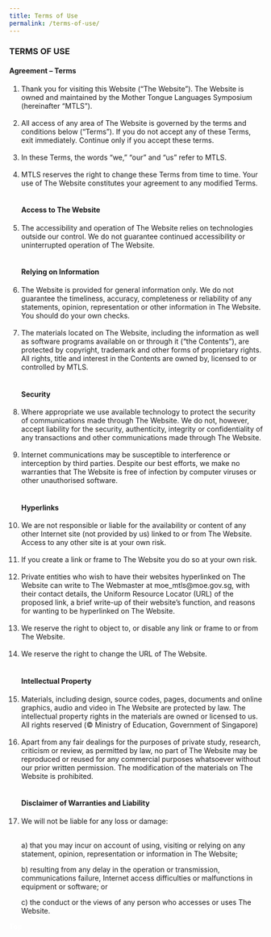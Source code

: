 ```yaml
---
title: Terms of Use
permalink: /terms-of-use/
---
```

<h3>TERMS OF USE</h3>

<h4>Agreement – Terms</h4>
<ol type="1">

<li>Thank you for visiting this Website (“The Website”). The Website is owned and maintained by the Mother Tongue Languages Symposium (hereinafter “MTLS”).</li><br/>

<li>	All access of any area of The Website is governed by the terms and conditions below (“Terms”). If you do not accept any of these Terms, exit immediately. Continue only if you accept these terms.</li><br/>

<li>In these Terms, the words “we,” “our” and “us” refer to MTLS.</li><br/>

<li>MTLS reserves the right to change these Terms from time to time. Your use of The Website constitutes your agreement to any modified Terms.</li><br/>

<h4>Access to The Website</h4>

<li>The accessibility and operation of The Website relies on technologies outside our control. We do not guarantee continued accessibility or uninterrupted operation of The Website.</li><br/>
<h4>Relying on Information</h4>

<li>The Website is provided for general information only. We do not guarantee the timeliness, accuracy, completeness or reliability of any statements, opinion, representation or other information in The Website. You should do your own checks.</li><br/>

<li>	The materials located on The Website, including the information as well as software programs available on or through it (“the Contents”), are protected by copyright, trademark and other forms of proprietary rights. All rights, title and interest in the Contents are owned by, licensed to or controlled by MTLS.</li><br/>

<h4>Security</h4>

<li>	Where appropriate we use available technology to protect the security of communications made through The Website. We do not, however, accept liability for the security, authenticity, integrity or confidentiality of any transactions and other communications made through The Website.</li><br/>

<li>Internet communications may be susceptible to interference or interception by third parties. Despite our best efforts, we make no warranties that The Website is free of infection by computer viruses or other unauthorised software.</li><br/>

<h4>Hyperlinks</h4>

<li>	We are not responsible or liable for the availability or content of any other Internet site (not provided by us) linked to or from The Website. Access to any other site is at your own risk.</li><br/>

<li>If you create a link or frame to The Website you do so at your own risk.</li><br/>

<li>Private entities who wish to have their websites hyperlinked on The Website can write to The Webmaster at moe_mtls@moe.gov.sg, with their contact details, the Uniform Resource Locator (URL) of the proposed link, a brief write-up of their website’s function, and reasons for wanting to be hyperlinked on The Website.</li><br/>

<li>	We reserve the right to object to, or disable any link or frame to or from The Website.
</li><br/>
<li>	We reserve the right to change the URL of The Website.
</li><br/>
<h4>Intellectual Property</h4>

<li>Materials, including design, source codes, pages, documents and online graphics, audio and video in The Website are protected by law. The intellectual property rights in the materials are owned or licensed to us. All rights reserved (© Ministry of Education, Government of Singapore)</li><br/>

<li>	Apart from any fair dealings for the purposes of private study, research, criticism or review, as permitted by law, no part of The Website may be reproduced or reused for any commercial purposes whatsoever without our prior written permission. The modification of the materials on The Website is prohibited.</li><br/>

<h4>Disclaimer of Warranties and Liability</h4>

<li>	We will not be liable for any loss or damage:</li><br/>

a)	that you may incur on account of using, visiting or relying on any statement, opinion, representation or information in The Website;<br/>

b)	resulting from any delay in the operation or transmission, communications failure, Internet access difficulties or malfunctions in equipment or software; or<br/>

c)	the conduct or the views of any person who accesses or uses The Website.</ol>


<div class="btntop"><a href="#top" style="text-decoration:none;"><span style="color:white"><b>Top</b></span></a></div>
